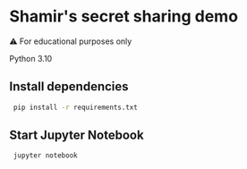 # Shamir's secret sharing demo

⚠️ For educational purposes only

Python 3.10

## Install dependencies

```bash
 pip install -r requirements.txt  
```

## Start Jupyter Notebook

```bash
 jupyter notebook  
```